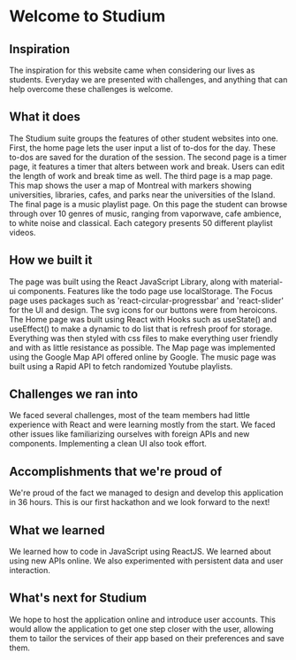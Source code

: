 # Welcome to Studium

## Inspiration

The inspiration for this website came when considering our lives as students. Everyday we are presented with challenges, and anything that can help overcome these challenges is welcome.

## What it does

The Studium suite groups the features of other student websites into one. First, the home page lets the user input a list of to-dos for the day. These to-dos are saved for the duration of the session. The second page is a timer page, it features a timer that alters between work and break. Users can edit the length of work and break time as well. The third page is a map page. This map shows the user a map of Montreal with markers showing universities, libraries, cafes, and parks near the universities of the Island. The final page is a music playlist page. On this page the student can browse through over 10 genres of music, ranging from vaporwave, cafe ambience, to white noise and classical. Each category presents 50 different playlist videos.

## How we built it
The page was built using the React JavaScript Library, along with material-ui components. Features like the todo page use localStorage.
The Focus page uses packages such as 'react-circular-progressbar' and 'react-slider' for the UI and design. The svg icons for our buttons were from heroicons.
The Home page was built using React with Hooks such as useState() and useEffect() to make a dynamic to do list that is refresh proof for storage.  Everything was then styled with css files to make everything user friendly and with as little resistance as possible. The Map page was implemented using the Google Map API offered online by Google. The music page was built using a Rapid API to fetch randomized Youtube playlists. 

## Challenges we ran into

We faced several challenges, most of the team members had little experience with React and were learning mostly from the start. We faced other issues like familiarizing ourselves with foreign APIs and new components. Implementing a clean UI also took effort.

## Accomplishments that we're proud of

We're proud of the fact we managed to design and develop this application in 36 hours. This is our first hackathon and we look forward to the next!

## What we learned

We learned how to code in JavaScript using ReactJS. We learned about using new APIs online. We also experimented with persistent data and user interaction.

## What's next for Studium

We hope to host the application online and introduce user accounts. This would allow the application to get one step closer with the user, allowing them to tailor the services of their app based on their preferences and save them.
